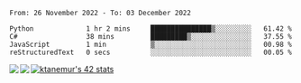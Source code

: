 <!--START_SECTION:waka-->

```text
From: 26 November 2022 - To: 03 December 2022

Python             1 hr 2 mins     ███████████████▒░░░░░░░░░   61.42 %
C#                 38 mins         █████████▒░░░░░░░░░░░░░░░   37.55 %
JavaScript         1 min           ▒░░░░░░░░░░░░░░░░░░░░░░░░   00.98 %
reStructuredText   0 secs          ░░░░░░░░░░░░░░░░░░░░░░░░░   00.05 %
```

<!--END_SECTION:waka-->
<a href="https://github.com/anuraghazra/github-readme-stats">
  <img align="left" src="https://github-readme-stats.vercel.app/api?username=Tanesan&count_private=true&show_icons=true" />
<img align="left" src="https://github-readme-stats.vercel.app/api/top-langs/?username=Tanesan" />
</a>

[![ktanemur's 42 stats](https://badge42.vercel.app/api/v2/cl1wslf6s002109l771rng2w8/stats?cursusId=21&coalitionId=62)](https://github.com/JaeSeoKim/badge42)
